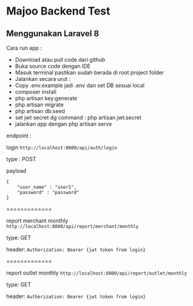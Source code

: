 # Majoo Backend Test 
## Menggunakan Laravel 8

Cara run app :
-	Download atau pull code dari github
-	Buka source code dengan IDE
-	Masuk terminal pastikan sudah berada di root project folder
-	Jalankan secara urut :
-	Copy .env.example jadi .env dan set DB sesuai local
-	composer install
-	php artisan key:generate
-	php artisan migrate
-	php artisan db:seed
-	set jwt secret dg command : php artisan jwt:secret
-	jalankan app dengan php artisan serve

endpoint :

login
```http://localhost:8000/api/auth/login```

type : POST

payload 
``` 
{
    "user_name" : "user1",
    "password" : "password"
}
```
=============

report merchant monthly
```http://localhost:8000/api/report/merchant/monthly```

type: GET

header: ```Authorization: Bearer {jwt token from login} ```


=============

report outlet monthly
```http://localhost:8000/api/report/outlet/monthly```

type: GET

header: ```Authorization: Bearer {jwt token from login} ```
